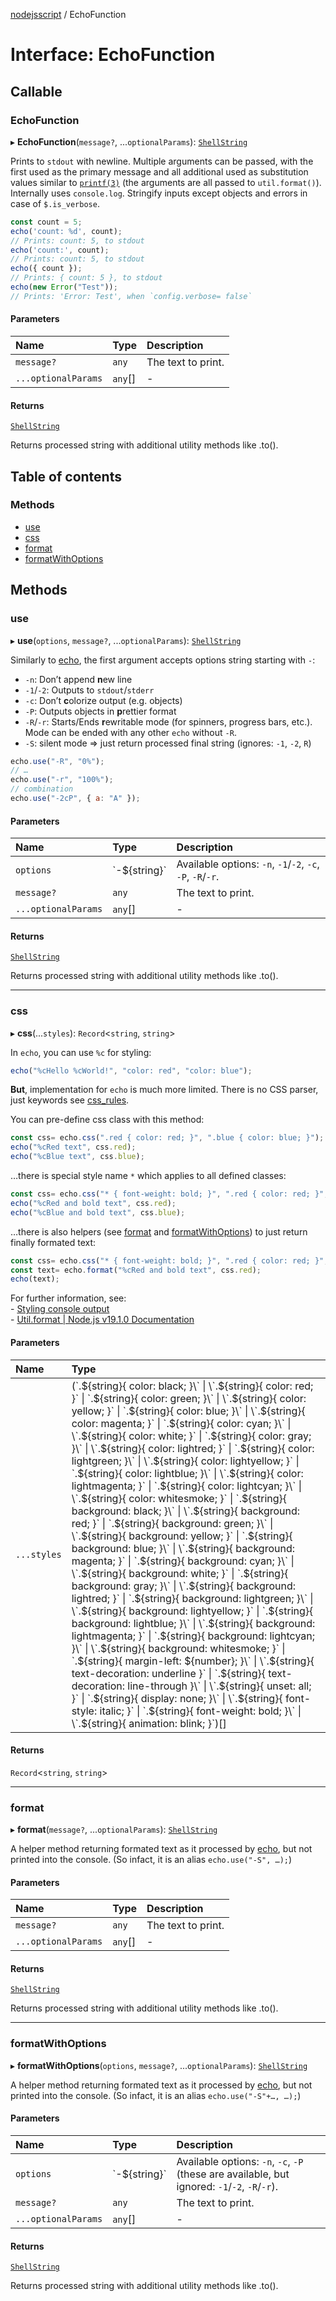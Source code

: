 [nodejsscript](../README.md) / EchoFunction

# Interface: EchoFunction

## Callable

### EchoFunction

▸ **EchoFunction**(`message?`, ...`optionalParams`): [`ShellString`](../modules/s.md#shellstring)

Prints to `stdout` with newline. Multiple arguments can be passed, with the
first used as the primary message and all additional used as substitution
values similar to [`printf(3)`](http://man7.org/linux/man-pages/man3/printf.3.html) (the arguments are all passed to `util.format()`).
Internally uses `console.log`. Stringify inputs except objects and errors in case of `$.is_verbose`.

```js
const count = 5;
echo('count: %d', count);
// Prints: count: 5, to stdout
echo('count:', count);
// Prints: count: 5, to stdout
echo({ count });
// Prints: { count: 5 }, to stdout
echo(new Error("Test"));
// Prints: 'Error: Test', when `config.verbose= false`
```

#### Parameters

| Name | Type | Description |
| :------ | :------ | :------ |
| `message?` | `any` | The text to print. |
| `...optionalParams` | `any`[] | - |

#### Returns

[`ShellString`](../modules/s.md#shellstring)

Returns processed string with additional utility methods like .to().

## Table of contents

### Methods

- [use](EchoFunction.md#use)
- [css](EchoFunction.md#css)
- [format](EchoFunction.md#format)
- [formatWithOptions](EchoFunction.md#formatwithoptions)

## Methods

### use

▸ **use**(`options`, `message?`, ...`optionalParams`): [`ShellString`](../modules/s.md#shellstring)

Similarly to [echo](../modules/s.md#echo), the first argument accepts options string starting with `-`:
- `-n`: Don’t append **n**ew line
- `-1`/`-2`: Outputs to `stdout`/`stderr`
- `-c`: Don’t **c**olorize output (e.g. objects)
- `-P`: Outputs objects in **p**rettier format
- `-R`/`-r`: Starts/Ends **r**ewritable mode (for spinners, progress bars, etc.). Mode can be ended with any other `echo` without `-R`.
- `-S`: silent mode ⇒ just return processed final string (ignores: `-1`, `-2`, `R`)

```js
echo.use("-R", "0%");
// …
echo.use("-r", "100%");
// combination
echo.use("-2cP", { a: "A" });
```

#### Parameters

| Name | Type | Description |
| :------ | :------ | :------ |
| `options` | \`-${string}\` | Available options: `-n`, `-1`/`-2`, `-c`, `-P`, `-R`/`-r`. |
| `message?` | `any` | The text to print. |
| `...optionalParams` | `any`[] | - |

#### Returns

[`ShellString`](../modules/s.md#shellstring)

Returns processed string with additional utility methods like .to().

___

### css

▸ **css**(...`styles`): `Record`<`string`, `string`\>

In `echo`, you can use `%c` for styling:
```js
echo("%cHello %cWorld!", "color: red", "color: blue");
```
**But**, implementation for `echo` is much more limited. There is no CSS parser, just keywords see [css_rules](../README.md#css_rules).

You can pre-define css class with this method:
```js
const css= echo.css(".red { color: red; }", ".blue { color: blue; }");
echo("%cRed text", css.red);
echo("%cBlue text", css.blue);
```
…there is special style name `*` which applies to all defined classes:
```js
const css= echo.css("* { font-weight: bold; }", ".red { color: red; }", ".blue { color: blue; }");
echo("%cRed and bold text", css.red);
echo("%cBlue and bold text", css.blue);
```
…there is also helpers (see [format](EchoFunction.md#format) and [formatWithOptions](EchoFunction.md#formatwithoptions)) to just return finally formated text:
```js
const css= echo.css("* { font-weight: bold; }", ".red { color: red; }", ".blue { color: blue; }");
const text= echo.format("%cRed and bold text", css.red);
echo(text);
```
For further information, see:
<br>- [Styling console output](https://developer.mozilla.org/en-US/docs/Web/API/console#styling_console_output)
<br>- [Util.format | Node.js v19.1.0 Documentation](https://nodejs.org/api/util.html#utilformatformat-args)

#### Parameters

| Name | Type |
| :------ | :------ |
| `...styles` | (\`.${string}{ color: black; }\` \| \`.${string}{ color: red; }\` \| \`.${string}{ color: green; }\` \| \`.${string}{ color: yellow; }\` \| \`.${string}{ color: blue; }\` \| \`.${string}{ color: magenta; }\` \| \`.${string}{ color: cyan; }\` \| \`.${string}{ color: white; }\` \| \`.${string}{ color: gray; }\` \| \`.${string}{ color: lightred; }\` \| \`.${string}{ color: lightgreen; }\` \| \`.${string}{ color: lightyellow; }\` \| \`.${string}{ color: lightblue; }\` \| \`.${string}{ color: lightmagenta; }\` \| \`.${string}{ color: lightcyan; }\` \| \`.${string}{ color: whitesmoke; }\` \| \`.${string}{ background: black; }\` \| \`.${string}{ background: red; }\` \| \`.${string}{ background: green; }\` \| \`.${string}{ background: yellow; }\` \| \`.${string}{ background: blue; }\` \| \`.${string}{ background: magenta; }\` \| \`.${string}{ background: cyan; }\` \| \`.${string}{ background: white; }\` \| \`.${string}{ background: gray; }\` \| \`.${string}{ background: lightred; }\` \| \`.${string}{ background: lightgreen; }\` \| \`.${string}{ background: lightyellow; }\` \| \`.${string}{ background: lightblue; }\` \| \`.${string}{ background: lightmagenta; }\` \| \`.${string}{ background: lightcyan; }\` \| \`.${string}{ background: whitesmoke; }\` \| \`.${string}{ margin-left: ${number}; }\` \| \`.${string}{ text-decoration: underline }\` \| \`.${string}{ text-decoration: line-through }\` \| \`.${string}{ unset: all; }\` \| \`.${string}{ display: none; }\` \| \`.${string}{ font-style: italic; }\` \| \`.${string}{ font-weight: bold; }\` \| \`.${string}{ animation: blink; }\`)[] |

#### Returns

`Record`<`string`, `string`\>

___

### format

▸ **format**(`message?`, ...`optionalParams`): [`ShellString`](../modules/s.md#shellstring)

A helper method returning formated text as it processed by [echo](../README.md#echo), but not printed into the console.
(So infact, it is an alias `echo.use("-S", …);`)

#### Parameters

| Name | Type | Description |
| :------ | :------ | :------ |
| `message?` | `any` | The text to print. |
| `...optionalParams` | `any`[] | - |

#### Returns

[`ShellString`](../modules/s.md#shellstring)

Returns processed string with additional utility methods like .to().

___

### formatWithOptions

▸ **formatWithOptions**(`options`, `message?`, ...`optionalParams`): [`ShellString`](../modules/s.md#shellstring)

A helper method returning formated text as it processed by [echo](../README.md#echo), but not printed into the console.
(So infact, it is an alias `echo.use("-S"+…, …);`)

#### Parameters

| Name | Type | Description |
| :------ | :------ | :------ |
| `options` | \`-${string}\` | Available options: `-n`, `-c`, `-P` (these are available, but ignored: `-1`/`-2`, `-R`/`-r`). |
| `message?` | `any` | The text to print. |
| `...optionalParams` | `any`[] | - |

#### Returns

[`ShellString`](../modules/s.md#shellstring)

Returns processed string with additional utility methods like .to().
